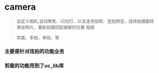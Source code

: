 # camera
>自定义相机,自动聚焦、闪光灯、以及连续拍照、连拍预览，连续拍摄删除某张照片，重新拍摄回到被删的位置
相册

>剪裁，多拍，单拍，等


### 主要是针对连拍的功能业务

### 剪裁的功能用到了uc_lib库
